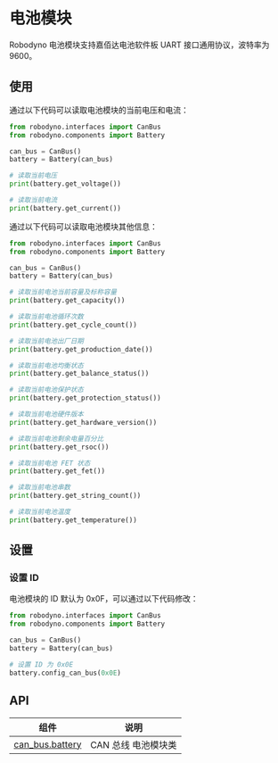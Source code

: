 # 电池模块

Robodyno 电池模块支持嘉佰达电池软件板 UART 接口通用协议，波特率为 9600。

## 使用

通过以下代码可以读取电池模块的当前电压和电流：

```python
from robodyno.interfaces import CanBus
from robodyno.components import Battery

can_bus = CanBus()
battery = Battery(can_bus)

# 读取当前电压
print(battery.get_voltage())

# 读取当前电流
print(battery.get_current())
```

通过以下代码可以读取电池模块其他信息：

```python
from robodyno.interfaces import CanBus
from robodyno.components import Battery

can_bus = CanBus()
battery = Battery(can_bus)

# 读取当前电池当前容量及标称容量
print(battery.get_capacity())

# 读取当前电池循环次数
print(battery.get_cycle_count())

# 读取当前电池出厂日期
print(battery.get_production_date())

# 读取当前电池均衡状态
print(battery.get_balance_status())

# 读取当前电池保护状态
print(battery.get_protection_status())

# 读取当前电池硬件版本
print(battery.get_hardware_version())

# 读取当前电池剩余电量百分比
print(battery.get_rsoc())

# 读取当前电池 FET 状态
print(battery.get_fet())

# 读取当前电池串数
print(battery.get_string_count())

# 读取当前电池温度
print(battery.get_temperature())
```

## 设置

### 设置 ID

电池模块的 ID 默认为 0x0F，可以通过以下代码修改：

```python
from robodyno.interfaces import CanBus
from robodyno.components import Battery

can_bus = CanBus()
battery = Battery(can_bus)

# 设置 ID 为 0x0E
battery.config_can_bus(0x0E)
```

## API
| 组件                                                                    | 说明                      |
| ----------------------------------------------------------------------- | ------------------------- |
| [can_bus.battery](../../../references/components/can_bus/battery) | CAN 总线 电池模块类 |

